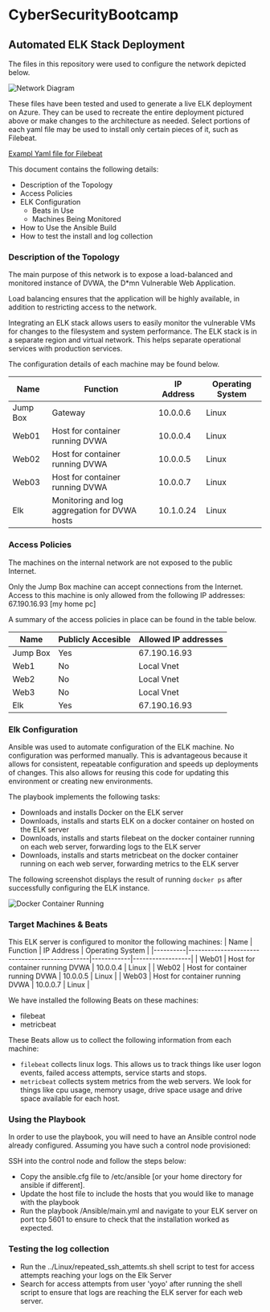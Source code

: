 # CyberSecurityBootcamp
## Automated ELK Stack Deployment

The files in this repository were used to configure the network depicted below.

![Network Diagram](https://github.com/CJBOULDER/CyberSecurityBootcamp/Diagrams/Network_Diagram.png "Network Diagram")

These files have been tested and used to generate a live ELK deployment on Azure. They can be used to recreate the entire deployment pictured above or make changes to the architecture as needed. Select portions of each yaml file may be used to install only certain pieces of it, such as Filebeat.

 [Exampl Yaml file for Filebeat](https://github.com/CJBOULDER/CyberSecurityBootcamp/Ansible/roles/install-filebeat/tasks/main.yml)

This document contains the following details:
- Description of the Topology
- Access Policies
- ELK Configuration
  - Beats in Use
  - Machines Being Monitored
- How to Use the Ansible Build
- How to test the install and log collection


### Description of the Topology

The main purpose of this network is to expose a load-balanced and monitored instance of DVWA, the D*mn Vulnerable Web Application.

Load balancing ensures that the application will be highly available, in addition to restricting access to the network.

Integrating an ELK stack allows users to easily monitor the vulnerable VMs for changes to the filesystem and system performance. The ELK stack is in a separate region and virtual network. This helps separate operational services with production services.


The configuration details of each machine may be found below.

| Name     | Function                                      | IP Address | Operating System |
|----------|-----------------------------------------------|------------|------------------|
| Jump Box | Gateway                                       | 10.0.0.6   | Linux            |
| Web01    | Host for container running DVWA               | 10.0.0.4   | Linux            |
| Web02    | Host for container running DVWA               | 10.0.0.5   | Linux            |
| Web03    | Host for container running DVWA               | 10.0.0.7   | Linux            |
| Elk      | Monitoring and log aggregation for DVWA hosts | 10.1.0.24  | Linux            |


### Access Policies

The machines on the internal network are not exposed to the public Internet. 

Only the Jump Box machine can accept connections from the Internet. Access to this machine is only allowed from the following IP addresses: 67.190.16.93 [my home pc]

A summary of the access policies in place can be found in the table below.

| Name     | Publicly Accesible | Allowed IP addresses |
|----------|--------------------|----------------------|
| Jump Box | Yes                | 67.190.16.93         |
| Web1     | No                 | Local Vnet           |
| Web2     | No                 | Local Vnet           |
| Web3     | No                 | Local Vnet           |
| Elk      | Yes                | 67.190.16.93         |

### Elk Configuration

Ansible was used to automate configuration of the ELK machine. No configuration was performed manually. This is advantageous because it allows for consistent, repeatable configuration and speeds up deployments of changes. This also allows for reusing this code for updating this environment or creating new environments.

The playbook implements the following tasks:
- Downloads and installs Docker on the ELK server
- Downloads, installs and starts ELK on a docker container on hosted on the ELK server
- Downloads, installs and starts filebeat on the docker container running on each web server, forwarding logs to the ELK server
- Downloads, installs and starts metricbeat on the docker container running on each web server, forwarding metrics to the ELK server


The following screenshot displays the result of running `docker ps` after successfully configuring the ELK instance.

![Docker Container Running](https://github.com/CJBOULDER/CyberSecurityBootcamp/images/docker_ps_output.png)

### Target Machines & Beats
This ELK server is configured to monitor the following machines:
| Name     | Function                                      | IP Address | Operating System |
|----------|-----------------------------------------------|------------|------------------|
| Web01    | Host for container running DVWA               | 10.0.0.4   | Linux            |
| Web02    | Host for container running DVWA               | 10.0.0.5   | Linux            |
| Web03    | Host for container running DVWA               | 10.0.0.7   | Linux            |

We have installed the following Beats on these machines:
- filebeat
- metricbeat

These Beats allow us to collect the following information from each machine:
- `filebeat` collects linux logs. This allows us to track things like user logon events, failed access attempts, service starts and stops. 
- `metricbeat` collects system metrics from the web servers. We look for things like cpu usage, memory usage, drive space usage and drive space available for each host. 

### Using the Playbook
In order to use the playbook, you will need to have an Ansible control node already configured. Assuming you have such a control node provisioned: 

SSH into the control node and follow the steps below:
- Copy the ansible.cfg file to /etc/ansible [or your home directory for ansible if different].
- Update the host file to include the hosts that you would like to manage with the playbook
- Run the playbook /Ansible/main.yml and navigate to your ELK server on port tcp 5601 to ensure to check that the installation worked as expected.

### Testing the log collection
- Run the ../Linux/repeated_ssh_attemts.sh shell script to test for access attempts reaching your logs on the Elk Server
- Search for access attempts from user 'yoyo' after running the shell script to ensure that logs are reaching the ELK server for each web server.
